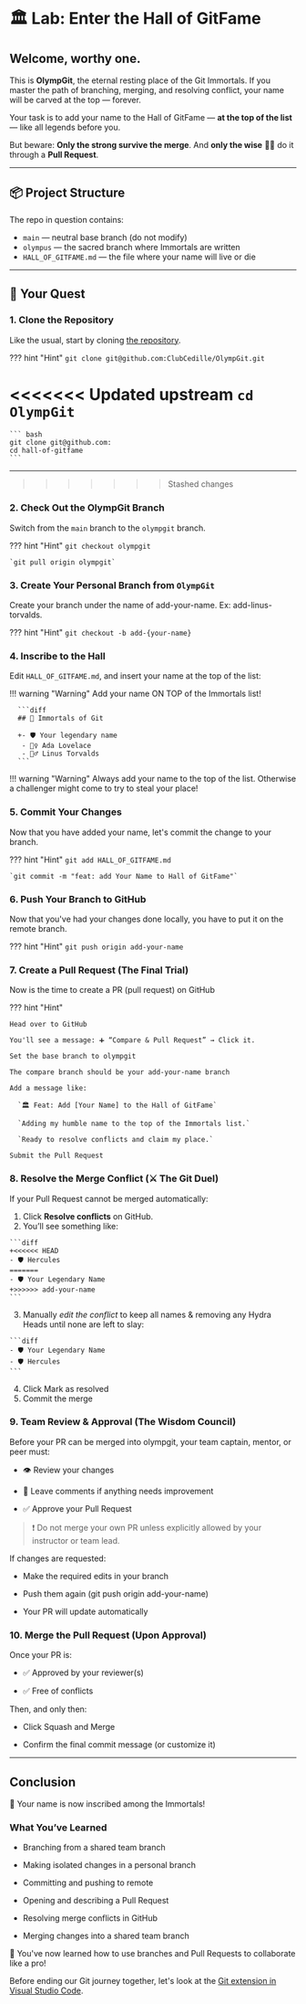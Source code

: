 # 🏛️ Lab: Enter the Hall of GitFame

## **Welcome, worthy one.**

This is **OlympGit**, the eternal resting place of the Git Immortals. If you
master the path of branching, merging, and resolving conflict, your name will be
carved at the top — forever.

Your task is to add your name to the Hall of GitFame — **at the top of the
list** — like all legends before you.

But beware: **Only the strong survive the merge**. And **only the wise** 🧙‍♂️ do
it through a **Pull Request**.

---

## 📦 Project Structure

The repo in question contains:

- `main` — neutral base branch (do not modify)
- `olympus` — the sacred branch where Immortals are written
- `HALL_OF_GITFAME.md` — the file where your name will live or die

---

## 🧭 Your Quest

### 1. Clone the Repository

Like the usual, start by cloning
[the repository](https://github.com/ClubCedille/OlympGit).

??? hint "Hint"
    `git clone git@github.com:ClubCedille/OlympGit.git`

<<<<<<< Updated upstream
    `cd OlympGit`
=======
    ``` bash
    git clone git@github.com:
    cd hall-of-gitfame
    ```

---
>>>>>>> Stashed changes

### 2. Check Out the OlympGit Branch

Switch from the `main` branch to the `olympgit` branch.

??? hint "Hint"
    `git checkout olympgit`

    `git pull origin olympgit`

### 3. Create Your Personal Branch from `OlympGit`

Create your branch under the name of add-your-name. Ex: add-linus-torvalds.

??? hint "Hint"
    `git checkout -b add-{your-name}`

### 4. Inscribe to the Hall

Edit `HALL_OF_GITFAME.md`, and insert your name at the top of the list:

!!! warning "Warning"
    Add your name ON TOP of the Immortals list!

      ```diff
      ## 🧙 Immortals of Git

      +- 🛡️ Your legendary name
       - 🧝‍♀️ Ada Lovelace
       - 🧙‍♂️ Linus Torvalds
      ```

!!! warning "Warning"
    Always add your name to the top of the list. Otherwise a challenger
    might come to try to steal your place!

### 5. Commit Your Changes

Now that you have added your name, let's commit the change to your branch.

??? hint "Hint"
    `git add HALL_OF_GITFAME.md`

    `git commit -m "feat: add Your Name to Hall of GitFame"`

### 6. Push Your Branch to GitHub

Now that you've had your changes done locally, you have to put it on the remote
branch.

??? hint "Hint"
    `git push origin add-your-name`

### 7. Create a Pull Request (The Final Trial)

Now is the time to create a PR (pull request) on GitHub

??? hint "Hint"

    Head over to GitHub

    You'll see a message: ➕ “Compare & Pull Request” → Click it.

    Set the base branch to olympgit

    The compare branch should be your add-your-name branch

    Add a message like:

      `🏛️ Feat: Add [Your Name] to the Hall of GitFame`

      `Adding my humble name to the top of the Immortals list.`

      `Ready to resolve conflicts and claim my place.`

    Submit the Pull Request

### 8. Resolve the Merge Conflict (⚔️ The Git Duel)

  If your Pull Request cannot be merged automatically:

  1. Click **Resolve conflicts** on GitHub.
  2. You’ll see something like:

    ```diff
    +<<<<<< HEAD
    - 🛡️ Hercules
    =======
    - 🛡️ Your Legendary Name
    +>>>>>> add-your-name
    ```

  3. Manually _edit the conflict_ to keep all names & removing any Hydra Heads until
  none are left to slay:

    ```diff
    - 🛡️ Your Legendary Name
    - 🛡️ Hercules
    ```

4. Click Mark as resolved
5. Commit the merge

### 9. Team Review & Approval (The Wisdom Council)

Before your PR can be merged into olympgit, your team captain, mentor, or peer
must:

- 👁️ Review your changes

- 💬 Leave comments if anything needs improvement

- ✅ Approve your Pull Request

> ❗ Do not merge your own PR unless explicitly allowed by your instructor or
> team lead.

If changes are requested:

- Make the required edits in your branch

- Push them again (git push origin add-your-name)

- Your PR will update automatically

### 10. Merge the Pull Request (Upon Approval)

Once your PR is:

- ✅ Approved by your reviewer(s)

- ✅ Free of conflicts

Then, and only then:

- Click Squash and Merge

- Confirm the final commit message (or customize it)

---

## Conclusion

🎉 Your name is now inscribed among the Immortals!

### What You’ve Learned

- Branching from a shared team branch

- Making isolated changes in a personal branch

- Committing and pushing to remote

- Opening and describing a Pull Request

- Resolving merge conflicts in GitHub

- Merging changes into a shared team branch

🎉 You've now learned how to use branches and Pull Requests to collaborate like
a pro!

Before ending our Git journey together, let's look at the
[Git extension in Visual Studio Code](./git_as_extension.md).

